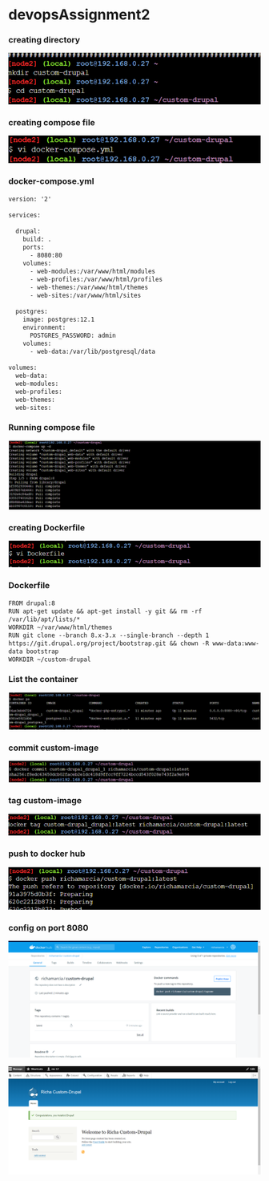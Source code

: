 # devopsAssignment2

### creating directory
![image1](images/img1.png)

### creating compose file
![image2](images/docker-compose.png)

### docker-compose.yml
```commandline
version: '2'

services:

  drupal:
    build: .
    ports:
      - 8080:80
    volumes:
      - web-modules:/var/www/html/modules
      - web-profiles:/var/www/html/profiles
      - web-themes:/var/www/html/themes
      - web-sites:/var/www/html/sites

  postgres:
    image: postgres:12.1
    environment:
      POSTGRES_PASSWORD: admin
    volumes:
      - web-data:/var/lib/postgresql/data

volumes:
  web-data:
  web-modules:
  web-profiles:
  web-themes:
  web-sites:
```
### Running compose file
![image3](images/img3.png)
### creating Dockerfile
![image4](images/img2.png)
### Dockerfile
```commandline
FROM drupal:8
RUN apt-get update && apt-get install -y git && rm -rf /var/lib/apt/lists/*
WORKDIR ~/var/www/html/themes
RUN git clone --branch 8.x-3.x --single-branch --depth 1 https://git.drupal.org/project/bootstrap.git && chown -R www-data:www-data bootstrap
WORKDIR ~/custom-drupal

```

### List the container
![image5](images/ps.png)

### commit custom-image
![image6](images/commit.png)
### tag custom-image
![image7](images/tag.png)
### push to docker hub
![image8](images/push.png)
### config on port 8080

![image9](images/custom-drupal.png)

![image9](images/richacustom-drupal.png)


